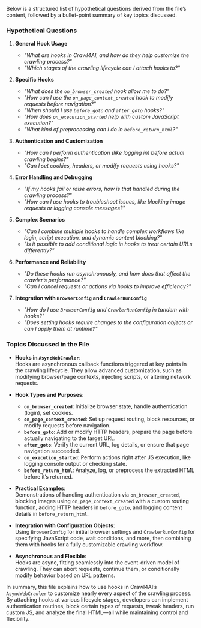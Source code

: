 Below is a structured list of hypothetical questions derived from the file’s content, followed by a bullet-point summary of key topics discussed.

### Hypothetical Questions

1. **General Hook Usage**
   - *"What are hooks in Crawl4AI, and how do they help customize the crawling process?"*
   - *"Which stages of the crawling lifecycle can I attach hooks to?"*

2. **Specific Hooks**
   - *"What does the `on_browser_created` hook allow me to do?"*
   - *"How can I use the `on_page_context_created` hook to modify requests before navigation?"*
   - *"When should I use `before_goto` and `after_goto` hooks?"*
   - *"How does `on_execution_started` help with custom JavaScript execution?"*
   - *"What kind of preprocessing can I do in `before_return_html`?"*

3. **Authentication and Customization**
   - *"How can I perform authentication (like logging in) before actual crawling begins?"*
   - *"Can I set cookies, headers, or modify requests using hooks?"*

4. **Error Handling and Debugging**
   - *"If my hooks fail or raise errors, how is that handled during the crawling process?"*
   - *"How can I use hooks to troubleshoot issues, like blocking image requests or logging console messages?"*

5. **Complex Scenarios**
   - *"Can I combine multiple hooks to handle complex workflows like login, script execution, and dynamic content blocking?"*
   - *"Is it possible to add conditional logic in hooks to treat certain URLs differently?"*

6. **Performance and Reliability**
   - *"Do these hooks run asynchronously, and how does that affect the crawler’s performance?"*
   - *"Can I cancel requests or actions via hooks to improve efficiency?"*

7. **Integration with `BrowserConfig` and `CrawlerRunConfig`**
   - *"How do I use `BrowserConfig` and `CrawlerRunConfig` in tandem with hooks?"*
   - *"Does setting hooks require changes to the configuration objects or can I apply them at runtime?"*

### Topics Discussed in the File

- **Hooks in `AsyncWebCrawler`**:  
  Hooks are asynchronous callback functions triggered at key points in the crawling lifecycle. They allow advanced customization, such as modifying browser/page contexts, injecting scripts, or altering network requests.

- **Hook Types and Purposes**:  
  - **`on_browser_created`**: Initialize browser state, handle authentication (login), set cookies.  
  - **`on_page_context_created`**: Set up request routing, block resources, or modify requests before navigation.  
  - **`before_goto`**: Add or modify HTTP headers, prepare the page before actually navigating to the target URL.  
  - **`after_goto`**: Verify the current URL, log details, or ensure that page navigation succeeded.  
  - **`on_execution_started`**: Perform actions right after JS execution, like logging console output or checking state.  
  - **`before_return_html`**: Analyze, log, or preprocess the extracted HTML before it’s returned.

- **Practical Examples**:  
  Demonstrations of handling authentication via `on_browser_created`, blocking images using `on_page_context_created` with a custom routing function, adding HTTP headers in `before_goto`, and logging content details in `before_return_html`.

- **Integration with Configuration Objects**:  
  Using `BrowserConfig` for initial browser settings and `CrawlerRunConfig` for specifying JavaScript code, wait conditions, and more, then combining them with hooks for a fully customizable crawling workflow.

- **Asynchronous and Flexible**:  
  Hooks are async, fitting seamlessly into the event-driven model of crawling. They can abort requests, continue them, or conditionally modify behavior based on URL patterns.

In summary, this file explains how to use hooks in Crawl4AI’s `AsyncWebCrawler` to customize nearly every aspect of the crawling process. By attaching hooks at various lifecycle stages, developers can implement authentication routines, block certain types of requests, tweak headers, run custom JS, and analyze the final HTML—all while maintaining control and flexibility.